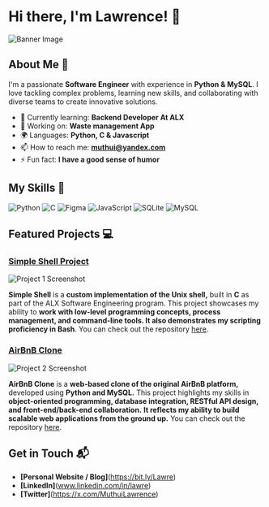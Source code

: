 # Hi there, I'm Lawrence! 👋

![Banner Image](https://drive.google.com/uc?export=view&id=1vH7Q5yf1_c-oh0hL84Wlh_UTl_Ehv8JM)

## About Me 🚀

I'm a passionate **Software Engineer** with experience in **Python & MySQL**. I love tackling complex problems, learning new skills, and collaborating with diverse teams to create innovative solutions.

- 🌱 Currently learning: **Backend Developer At ALX**
- 🔭 Working on: **Waste management App**
- 🌍 Languages: **Python, C & Javascript**
- 📫 How to reach me: **muthui@yandex.com**
- ⚡ Fun fact: **I have a good sense of humor**

## My Skills 🧠

![Python](https://img.shields.io/badge/Python-FFD43B?style=for-the-badge&logo=python&logoColor=blue)
![C](https://img.shields.io/badge/C-00599C?style=for-the-badge&logo=c&logoColor=white)
![Figma](https://img.shields.io/badge/Figma-F24E1E?style=for-the-badge&logo=figma&logoColor=white)
![JavaScript](https://img.shields.io/badge/-JavaScript-F7DF1E?style=flat-square&logo=javascript&logoColor=black)
![SQLite](https://img.shields.io/badge/Sqlite-003B57?style=for-the-badge&logo=sqlite&logoColor=white)
![MySQL](https://img.shields.io/badge/MySQL-005C84?style=for-the-badge&logo=mysql&logoColor=white)



## Featured Projects 💻

### [Simple Shell Project](https://github.com/Levyslater/simple_shell)

![Project 1 Screenshot](https://drive.google.com/uc?export=view&id=19iZLVirSJ8SrNjlqED0nTHVWeEtPxPkQ)

**Simple Shell** is a **custom implementation of the Unix shell,** built in **C** as part of the ALX Software Engineering program. This project showcases my ability to **work with low-level programming concepts, process management, and command-line tools. It also demonstrates my scripting proficiency in Bash**. You can check out the repository [here](https://github.com/Levyslater/simple_shell).

### [AirBnB Clone](https://github.com/Levyslater/AirBnB_clone_v4)

![Project 2 Screenshot](https://drive.google.com/uc?export=view&id=1qg6sA0pajm0bLtVAiarPlBsuuWxQ0x-6)


**AirBnB Clone** is a **web-based clone of the original AirBnB platform,** developed using **Python and MySQL.** This project highlights my skills in **object-oriented programming, database integration, RESTful API design, and front-end/back-end collaboration.** **It reflects my ability to build scalable web applications from the ground up.** You can check out the repository [here](https://github.com/Levyslater/AirBnB_clone_v4).

## Get in Touch 📬

- **[Personal Website / Blog]**(https://bit.ly/Lawre)
- **[LinkedIn]**(www.linkedin.com/in/lawre)
- **[Twitter]**(https://x.com/MuthuiLawrence)


